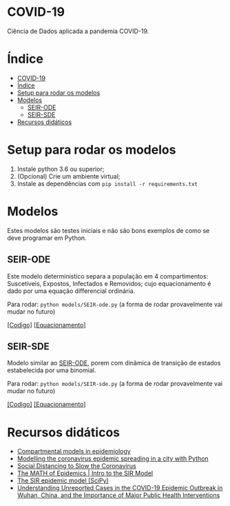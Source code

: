 
COVID-19
====
Ciência de Dados aplicada a pandemia COVID-19.


# Índice
<!--ts-->
   * [COVID-19](#covid-19)
   * [Índice](#índice)
   * [Setup para rodar os modelos](#setup-para-rodar-os-modelos)
   * [Modelos](#modelos)
      * [SEIR-ODE](#seir-ode)
      * [SEIR-SDE](#seir-sde)
   * [Recursos didáticos](#recursos-didáticos)

<!-- Added by: severo, at: Tue Mar 17 02:41:02 -03 2020 -->

<!--te-->

# Setup para rodar os modelos
1. Instale python 3.6 ou superior;
2. (Opcional) Crie um ambiente virtual;
3. Instale as dependências com `pip install -r requirements.txt`

# Modelos
Estes modelos são testes iniciais e não são bons exemplos de como se deve programar em Python.

## SEIR-ODE
Este modelo deterministico separa a população em 4 compartimentos: Suscetíveis, Expostos, Infectados e Removidos; cujo equacionamento é dado por uma equação differencial ordinária.

Para rodar: `python models/SEIR-ode.py` (a forma de rodar provavelmente vai mudar no futuro)

[[Codigo]](/models/SEIR-ode.py) [[Equacionamento]](https://en.wikipedia.org/wiki/Compartmental_models_in_epidemiology#The_SEIR_model)

## SEIR-SDE
Modelo similar ao [SEIR-ODE](#seir-ode), porem com dinâmica de transição de estados estabelecida por uma binomial.

Para rodar: `python models/SEIR-sde.py` (a forma de rodar provavelmente vai mudar no futuro)

[[Codigo]](/models/SEIR-sde.py) [[Equacionamento]](https://en.wikipedia.org/wiki/Compartmental_models_in_epidemiology#The_SEIR_model)

# Recursos didáticos
- [Compartmental models in epidemiology](https://en.wikipedia.org/wiki/Compartmental_models_in_epidemiology)
- [Modelling the coronavirus epidemic spreading in a city with Python](https://towardsdatascience.com/modelling-the-coronavirus-epidemic-spreading-in-a-city-with-python-babd14d82fa2)
- [Social Distancing to Slow the Coronavirus](https://towardsdatascience.com/social-distancing-to-slow-the-coronavirus-768292f04296)
- [The MATH of Epidemics | Intro to the SIR Model](https://youtu.be/Qrp40ck3WpI)
- [The SIR epidemic model (SciPy)](https://scipython.com/book/chapter-8-scipy/additional-examples/the-sir-epidemic-model/)
- [Understanding Unreported Cases in the COVID-19 Epidemic Outbreak in Wuhan, China, and the Importance of Major Public Health Interventions](https://www.mdpi.com/2079-7737/9/3/50/htm)
